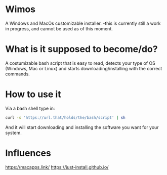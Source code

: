 # Wimos
A Windows and MacOs customizable installer.
-this is currently still a work in progress, and cannot be used as of this moment.

# What is it supposed to become/do?
A costumizable bash script that is easy to read, detects your type of OS (Windows, Mac or Linux) and starts downloading/installing with the correct commands.

# How to use it
Via a bash shell type in:
```bash
curl -s 'https://url.that/holds/the/bash/script' | sh
```
And it will start downloading and installing the software you want for your system.

# Influences
https://macapps.link/
https://just-install.github.io/

